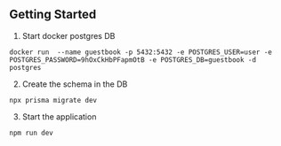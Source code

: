 ## Getting Started

1. Start docker postgres DB 

```docker run  --name guestbook -p 5432:5432 -e POSTGRES_USER=user -e POSTGRES_PASSWORD=9hOxCkHbPFapmOtB -e POSTGRES_DB=guestbook -d postgres```

2. Create the schema in the DB 

```npx prisma migrate dev```

3. Start the application

```npm run dev```
